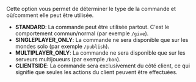 Cette option vous permet de déterminer le type de la commande et où/comment elle peut être utilisée.

* **STANDARD**: La commande peut être utilisée partout. C'est le comportement commun/normal (par exemple `/give`).
* **SINGLEPLAYER_ONLY**: La commande ne sera disponible que sur les mondes solo (par exemple `/publish`).
* **MULTIPLAYER_ONLY**: La commande ne sera disponible que sur les serveurs multijoueurs (par exemple `/ban`).
* **CLIENTSIDE**: La commande sera exclusivement du côté client, ce qui signifie que seules les actions du client peuvent être effectuées.